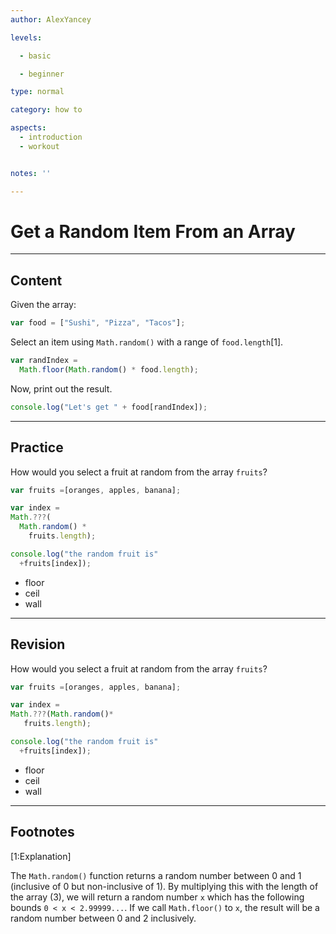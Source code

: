```yaml
---
author: AlexYancey

levels:

  - basic

  - beginner

type: normal

category: how to

aspects:
  - introduction
  - workout


notes: ''

---
```


# Get a Random Item From an Array

---
## Content

Given the array:

```js
var food = ["Sushi", "Pizza", "Tacos"];
```

Select an item using `Math.random()` with a range of `food.length`[1].
```js
var randIndex =
  Math.floor(Math.random() * food.length);
```

Now, print out the result.
```js
console.log("Let's get " + food[randIndex]);
```

---
## Practice

How would you select a fruit at random
from the array `fruits`?
```js
var fruits =[oranges, apples, banana];

var index =
Math.???(
  Math.random() *
    fruits.length);

console.log("the random fruit is"
  +fruits[index]);
```

* floor
* ceil
* wall

---
## Revision

How would you select a fruit at random
from the array `fruits`?
```js
var fruits =[oranges, apples, banana];

var index =
Math.???(Math.random()*
   fruits.length);

console.log("the random fruit is"
  +fruits[index]);
```


* floor
* ceil
* wall
 
---
## Footnotes

[1:Explanation]

The `Math.random()` function returns a random number between 0 and 1 (inclusive of 0 but non-inclusive of 1). By multiplying this with the length of the array (3), we will return a random number `x` which has the following bounds `0 < x < 2.99999...`. If we call `Math.floor()` to `x`, the result will be a random number between 0 and 2 inclusively.
